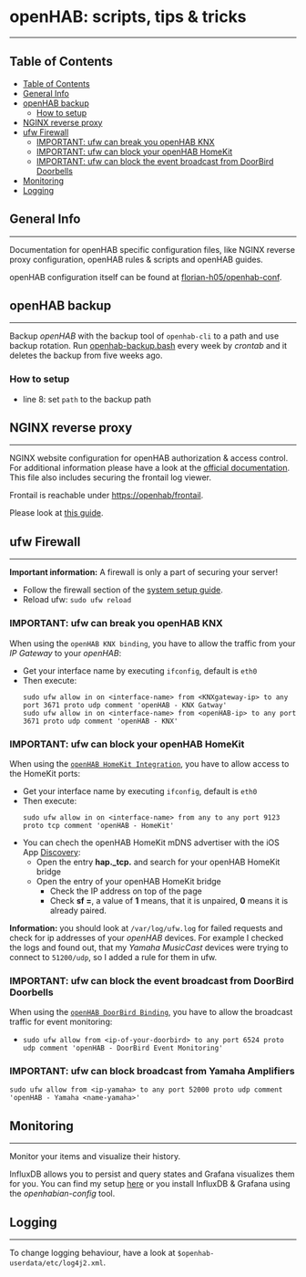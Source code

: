 # openHAB: scripts, tips & tricks

***
## Table of Contents
- [Table of Contents](#table-of-contents)
- [General Info](#general-info)
- [openHAB backup](#openhab-backup)
  - [How to setup](#how-to-setup)
- [NGINX reverse proxy](#nginx-reverse-proxy)
- [ufw Firewall](#ufw-firewall)
  - [IMPORTANT: ufw can break you openHAB KNX](#important-ufw-can-break-you-openhab-knx)
  - [IMPORTANT: ufw can block your openHAB HomeKit](#important-ufw-can-block-your-openhab-homekit)
  - [IMPORTANT: ufw can block the event broadcast from DoorBird Doorbells](#important-ufw-can-block-the-event-broadcast-from-doorbird-doorbells)
- [Monitoring](#monitoring)
- [Logging](#logging)


## General Info
***
Documentation for openHAB specific configuration files, like NGINX reverse proxy configuration, openHAB rules & scripts and openHAB guides.

openHAB configuration itself can be found at [florian-h05/openhab-conf](https://github.com/florian-h05/openhab-conf).


## openHAB backup
***
Backup _openHAB_ with the backup tool of ``openhab-cli`` to a path and use backup rotation.
Run [openhab-backup.bash](openhab-backup.bash) every week by _crontab_ and it deletes the backup from five weeks ago.

### How to setup
* line 8: set ``path`` to the backup path


## NGINX reverse proxy
***
NGINX website configuration for openHAB authorization & access control.
For additional information please have a look at the [official documentation](https://www.openhab.org/docs/installation/security.html#running-openhab-behind-a-reverse-proxy). This file also includes securing the frontail log viewer.

Frontail is reachable under [https://openhab/frontail](https://openhabianpi/frontail).

Please look at [this guide](/etc/nginx/sites-enabled/README.md).


## ufw Firewall
***
__Important information:__ A firewall is only a part of securing your server!
* Follow the firewall section of the [system setup guide](/_docs/openHABian_setup.md#firewall).
* Reload ufw: ```sudo ufw reload```

### IMPORTANT: ufw can break you openHAB KNX

When using the ``openHAB KNX binding``, you have to allow the traffic from your _IP Gateway_ to your _openHAB_:
* Get your interface name by executing ``ifconfig``, default is ``eth0``
* Then execute:
  ```shell
  sudo ufw allow in on <interface-name> from <KNXgateway-ip> to any port 3671 proto udp comment 'openHAB - KNX Gatway'
  sudo ufw allow in on <interface-name> from <openHAB-ip> to any port 3671 proto udp comment 'openHAB - KNX'
  ```

### IMPORTANT: ufw can block your openHAB HomeKit

When using the [``openHAB HomeKit Integration``](https://www.openhab.org/addons/integrations/homekit/#homekit-add-on), you have to allow access to the HomeKit ports:
* Get your interface name by executing ``ifconfig``, default is ``eth0``
* Then execute:
  ```shell
  sudo ufw allow in on <interface-name> from any to any port 9123 proto tcp comment 'openHAB - HomeKit'
  ```
* You can chech the openHAB HomeKit mDNS advertiser with the iOS App [Discovery](https://apps.apple.com/de/app/discovery-dns-sd-browser/id305441017): 
  * Open the entry **hap._tcp.** and search for your openHAB HomeKit bridge
  * Open the entry of your openHAB HomeKit bridge
    * Check the IP address on top of the page
    * Check **sf =**, a value of **1** means, that it is unpaired, **0** means it is already paired.


__Information:__ you should look at ``/var/log/ufw.log`` for failed requests and check for ip addresses of your _openHAB_ devices.
For example I checked the logs and found out, that my _Yamaha MusicCast_ devices were trying to connect to ``51200/udp``, so I added a rule for them in ufw.

### IMPORTANT: ufw can block the event broadcast from DoorBird Doorbells

When using the [``openHAB DoorBird Binding``](https://www.openhab.org/addons/bindings/doorbird/#doorbird-binding), you have to allow the broadcast traffic for event monitoring:
* ```shell
  sudo ufw allow from <ip-of-your-doorbird> to any port 6524 proto udp comment 'openHAB - DoorBird Event Monitoring'
  ```

### IMPORTANT: ufw can block broadcast from Yamaha Amplifiers

```shell
sudo ufw allow from <ip-yamaha> to any port 52000 proto udp comment 'openHAB - Yamaha <name-yamaha>'
```

## Monitoring
***
Monitor your items and visualize their history.

InfluxDB allows you to persist and query states and Grafana visualizes them for you.
You can find my setup [here](/_monitoring/README.md) or you install InfluxDB & Grafana using the _openhabian-config_ tool.

## Logging
***
To change logging behaviour, have a look at `$openhab-userdata/etc/log4j2.xml`.
